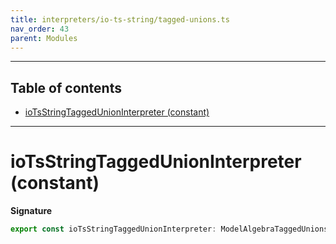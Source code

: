 ```yaml
---
title: interpreters/io-ts-string/tagged-unions.ts
nav_order: 43
parent: Modules
---
```


---

<h2 class="text-delta">Table of contents</h2>

- [ioTsStringTaggedUnionInterpreter (constant)](#iotsstringtaggedunioninterpreter-constant)

---

# ioTsStringTaggedUnionInterpreter (constant)

**Signature**

```ts
export const ioTsStringTaggedUnionInterpreter: ModelAlgebraTaggedUnions2<URI> = ...
```
